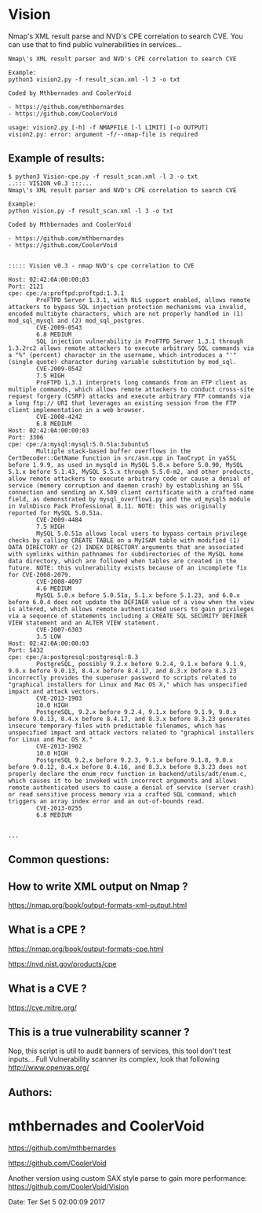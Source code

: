 # Vision

Nmap's XML result parse and NVD's CPE correlation to search CVE. You can use that to find public vulnerabilities in services... 

```..::: VISION v0.3 :::...
Nmap\'s XML result parser and NVD's CPE correlation to search CVE

Example:
python3 vision2.py -f result_scan.xml -l 3 -o txt

Coded by Mthbernades and CoolerVoid

- https://github.com/mthbernardes
- https://github.com/CoolerVoid

usage: vision2.py [-h] -f NMAPFILE [-l LIMIT] [-o OUTPUT]
vision2.py: error: argument -f/--nmap-file is required

```

## Example of results:
```
$ python3 Vision-cpe.py -f result_scan.xml -l 3 -o txt
..::: VISION v0.3 :::...
Nmap\'s XML result parser and NVD's CPE correlation to search CVE

Example:
python vision.py -f result_scan.xml -l 3 -o txt

Coded by Mthbernades and CoolerVoid

- https://github.com/mthbernardes
- https://github.com/CoolerVoid


::::: Vision v0.3 - nmap NVD's cpe correlation to CVE 

Host: 02:42:0A:00:00:03
Port: 2121
cpe: cpe:/a:proftpd:proftpd:1.3.1
		ProFTPD Server 1.3.1, with NLS support enabled, allows remote attackers to bypass SQL injection protection mechanisms via invalid, encoded multibyte characters, which are not properly handled in (1) mod_sql_mysql and (2) mod_sql_postgres.
		CVE-2009-0543
		6.8 MEDIUM
		SQL injection vulnerability in ProFTPD Server 1.3.1 through 1.3.2rc2 allows remote attackers to execute arbitrary SQL commands via a "%" (percent) character in the username, which introduces a "'" (single quote) character during variable substitution by mod_sql.
		CVE-2009-0542
		7.5 HIGH
		ProFTPD 1.3.1 interprets long commands from an FTP client as multiple commands, which allows remote attackers to conduct cross-site request forgery (CSRF) attacks and execute arbitrary FTP commands via a long ftp:// URI that leverages an existing session from the FTP client implementation in a web browser.
		CVE-2008-4242
		6.8 MEDIUM
Host: 02:42:0A:00:00:03
Port: 3306
cpe: cpe:/a:mysql:mysql:5.0.51a:3ubuntu5
		Multiple stack-based buffer overflows in the CertDecoder::GetName function in src/asn.cpp in TaoCrypt in yaSSL before 1.9.9, as used in mysqld in MySQL 5.0.x before 5.0.90, MySQL 5.1.x before 5.1.43, MySQL 5.5.x through 5.5.0-m2, and other products, allow remote attackers to execute arbitrary code or cause a denial of service (memory corruption and daemon crash) by establishing an SSL connection and sending an X.509 client certificate with a crafted name field, as demonstrated by mysql_overflow1.py and the vd_mysql5 module in VulnDisco Pack Professional 8.11. NOTE: this was originally reported for MySQL 5.0.51a.
		CVE-2009-4484
		7.5 HIGH
		MySQL 5.0.51a allows local users to bypass certain privilege checks by calling CREATE TABLE on a MyISAM table with modified (1) DATA DIRECTORY or (2) INDEX DIRECTORY arguments that are associated with symlinks within pathnames for subdirectories of the MySQL home data directory, which are followed when tables are created in the future. NOTE: this vulnerability exists because of an incomplete fix for CVE-2008-2079.
		CVE-2008-4097
		4.6 MEDIUM
		MySQL 5.0.x before 5.0.51a, 5.1.x before 5.1.23, and 6.0.x before 6.0.4 does not update the DEFINER value of a view when the view is altered, which allows remote authenticated users to gain privileges via a sequence of statements including a CREATE SQL SECURITY DEFINER VIEW statement and an ALTER VIEW statement.
		CVE-2007-6303
		3.5 LOW
Host: 02:42:0A:00:00:03
Port: 5432
cpe: cpe:/a:postgresql:postgresql:8.3
		PostgreSQL, possibly 9.2.x before 9.2.4, 9.1.x before 9.1.9, 9.0.x before 9.0.13, 8.4.x before 8.4.17, and 8.3.x before 8.3.23 incorrectly provides the superuser password to scripts related to "graphical installers for Linux and Mac OS X," which has unspecified impact and attack vectors.
		CVE-2013-1903
		10.0 HIGH
		PostgreSQL, 9.2.x before 9.2.4, 9.1.x before 9.1.9, 9.0.x before 9.0.13, 8.4.x before 8.4.17, and 8.3.x before 8.3.23 generates insecure temporary files with predictable filenames, which has unspecified impact and attack vectors related to "graphical installers for Linux and Mac OS X."
		CVE-2013-1902
		10.0 HIGH
		PostgreSQL 9.2.x before 9.2.3, 9.1.x before 9.1.8, 9.0.x before 9.0.12, 8.4.x before 8.4.16, and 8.3.x before 8.3.23 does not properly declare the enum_recv function in backend/utils/adt/enum.c, which causes it to be invoked with incorrect arguments and allows remote authenticated users to cause a denial of service (server crash) or read sensitive process memory via a crafted SQL command, which triggers an array index error and an out-of-bounds read.
		CVE-2013-0255
		6.8 MEDIUM


...

```

## Common questions:

## How to write XML output on Nmap ?
https://nmap.org/book/output-formats-xml-output.html

## What is a CPE  ?

https://nmap.org/book/output-formats-cpe.html

https://nvd.nist.gov/products/cpe

## What is a CVE ?

https://cve.mitre.org/


## This is a true vulnerability scanner ?

Nop, this script is util to audit banners of services, this tool don't test inputs... Full Vulnerability scanner its complex, look that following http://www.openvas.org/




## Authors: 

# mthbernades and CoolerVoid 

https://github.com/mthbernardes

https://github.com/CoolerVoid

Another version using custom SAX style parse to gain more performance:
https://github.com/CoolerVoid/Vision

Date: Ter Set  5 02:00:09 2017


